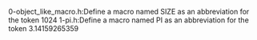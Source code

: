 0-object_like_macro.h:Define a macro named SIZE as an abbreviation for the token 1024
1-pi.h:Define a macro named PI as an abbreviation for the token 3.14159265359
